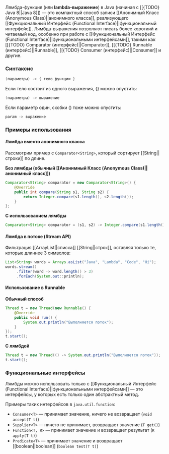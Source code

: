 Лямбда-функция (или **lambda-выражение**) в Java (начиная с [[{TODO} Java 8||Java 8]]) — это компактный способ записи [[Анонимный Класс (Anonymous Class)||анонимного класса]], реализующего [[Функциональный Интерфейс (Functional Interface)||функциональный интерфейс]]. Лямбда-выражения позволяют писать более короткий и читаемый код, особенно при работе с [[Функциональный Интерфейс (Functional Interface)||функциональными интерфейсами]], такими как [[{TODO} Comparator (интерфейс)||Comparator]], [[{TODO} Runnable (интерфейс)||Runnable]], [[{TODO} Consumer (интерфейс)||Consumer]] и другие.


### Синтаксис

```java
(параметры) -> { тело_функции }
```

Если тело состоит из одного выражения, {} можно опустить:
```java
(параметры) -> выражение
```

Если параметр один, скобки () тоже можно опустить:
```java
param -> выражение
```


### Примеры использования


#### Лямбда вместо анонимного класса

Рассмотрим пример с `Comparator<String>`, который сортирует [[String||строки]] по длине.

**Без лямбды (обычный [[Анонимный Класс (Anonymous Class)||анонимный класс]])**
```java
Comparator<String> comparator = new Comparator<String>() {
    @Override
    public int compare(String s1, String s2) {
        return Integer.compare(s1.length(), s2.length());
    }
};
```

**С использованием лямбды**
```java
Comparator<String> comparator = (s1, s2) -> Integer.compare(s1.length(), s2.length());
```


#### Лямбда в потоке (Stream API)

Фильтрация [[ArrayList||списка]] [[String||строк]], оставляя только те, которые длиннее 3 символов:

```java
List<String> words = Arrays.asList("Java", "Lambda", "Code", "Hi");
words.stream()
     .filter(word -> word.length() > 3)
     .forEach(System.out::println);
```


#### Использование в Runnable

**Обычный способ**

```java
Thread t = new Thread(new Runnable() {
    @Override
    public void run() {
        System.out.println("Выполняется поток");
    }
});
t.start();
```

**С лямбдой**

```java
Thread t = new Thread(() -> System.out.println("Выполняется поток"));
t.start();
```


### Функциональные интерфейсы

Лямбды можно использовать только с [[Функциональный Интерфейс (Functional Interface)||функциональными интерфейсами]] — это интерфейсы, у которых есть только один абстрактный метод.

Примеры таких интерфейсов в `java.util.function`:

- `Consumer<T>` — принимает значение, ничего не возвращает (`void accept(T t)`)
- `Supplier<T>` — ничего не принимает, возвращает значение (`T get()`)
- `Function<T, R>` — принимает значение и возвращает результат (`R apply(T t)`)
- `Predicate<T>` — принимает значение и возвращает [[boolean||boolean]] (`boolean test(T t)`)